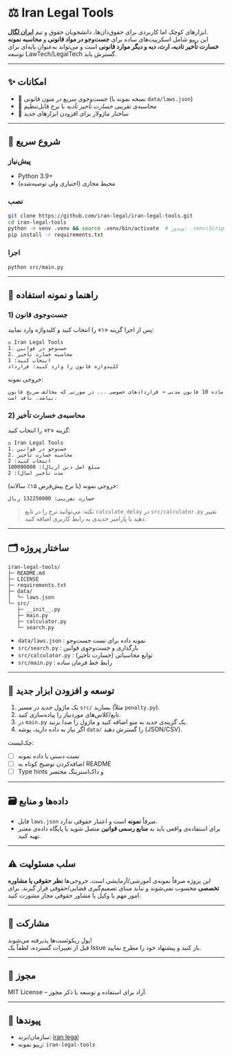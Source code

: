 # ⚖️ Iran Legal Tools

ابزارهای کوچک اما کاربردی برای حقوق‌دان‌ها، دانشجویان حقوق و تیم **[ایران لگال](https://www.iran-legal.com)**.  
این ریپو شامل اسکریپت‌های ساده برای **جست‌وجو در مواد قانونی** و **محاسبه نمونه خسارت تأخیر تادیه، ارث، دیه و دیگر موارد قانونی** است و می‌تواند به‌عنوان پایه‌ای برای توسعه LawTech/LegalTech گسترش یابد.

---

## ✨ امکانات
- 🔎 جست‌وجوی سریع در متون قانونی (نسخه نمونه با `data/laws.json`)
- 🧮 محاسبه‌ی تقریبی *خسارت تأخیر تأدیه* با نرخ قابل‌تنظیم
- 🧱 ساختار ماژولار برای افزودن ابزارهای جدید

---

## 🚀 شروع سریع

### پیش‌نیاز
- Python 3.9+
- محیط مجازی (اختیاری ولی توصیه‌شده)

### نصب
```bash
git clone https://github.com/iran-legal/iran-legal-tools.git
cd iran-legal-tools
python -m venv .venv && source .venv/bin/activate  # ویندوز: .venv\Scripts\activate
pip install -r requirements.txt
```

### اجرا
```bash
python src/main.py
```

---

## 🧭 راهنما و نمونه استفاده

### 1) جست‌وجوی قانون
پس از اجرا گزینه «۱» را انتخاب کنید و کلیدواژه وارد نمایید:
```
⚖️ Iran Legal Tools
1. جست‌وجو در قوانین
2. محاسبه خسارت تأخیر
انتخاب کنید: 1
کلیدواژه قانون را وارد کنید: قرارداد
```
خروجی نمونه:
```
ماده 10 قانون مدنی → قراردادهای خصوصی ... در صورتی که مخالف صریح قانون نباشد، نافذ است.
```

### 2) محاسبه‌ی خسارت تأخیر
گزینه «۲» را انتخاب کنید:
```
⚖️ Iran Legal Tools
1. جست‌وجو در قوانین
2. محاسبه خسارت تأخیر
انتخاب کنید: 2
مبلغ اصل دین (ریال): 100000000
مدت تأخیر (سال): 2
```
خروجی نمونه (با نرخ پیش‌فرض ۱۵٪ سالانه):
```
خسارت تقریبی: 132250000 ریال
```

> نکته: می‌توانید نرخ را در تابع `calculate_delay` در `src/calculator.py` تغییر دهید یا پارامتر جدیدی به رابط کاربری اضافه کنید.

---

## 🗂️ ساختار پروژه
```
iran-legal-tools/
├─ README.md
├─ LICENSE
├─ requirements.txt
├─ data/
│  └─ laws.json
└─ src/
   ├─ __init__.py
   ├─ main.py
   ├─ calculator.py
   └─ search.py
```

- `data/laws.json` : نمونه داده برای تست جست‌وجو  
- `src/search.py` : بارگذاری و جست‌وجوی قوانین  
- `src/calculator.py` : توابع محاسباتی (خسارت تأخیر)  
- `src/main.py` : رابط خط فرمان ساده

---

## 🧩 توسعه و افزودن ابزار جدید
1. یک ماژول جدید در مسیر `src/` بسازید (مثلاً `penalty.py`).
2. تابع/کلاس‌های موردنیاز را پیاده‌سازی کنید.
3. در `main.py` یک گزینه‌ی جدید به منو اضافه کنید و ماژول را صدا بزنید.
4. اگر نیاز به داده دارید، پوشه `data/` را گسترش دهید (JSON/CSV).

چک‌لیست:
- [ ] تست دستی با داده نمونه  
- [ ] اضافه‌کردن توضیح کوتاه به README  
- [ ] Type hints و داک‌استرینگ مختصر

---

## 🗃️ داده‌ها و منابع
- فایل `laws.json` صرفاً **نمونه** است و اعتبار حقوقی ندارد.  
- برای استفاده‌ی واقعی باید به **منابع رسمی قوانین** متصل شوید یا پایگاه داده‌ی معتبر تهیه کنید.

---

## ⚠️ سلب مسئولیت
این پروژه صرفاً نمونه‌ی آموزشی/آزمایشی است. خروجی‌ها **نظر حقوقی یا مشاوره تخصصی** محسوب نمی‌شوند و نباید مبنای تصمیم‌گیری قضایی/حقوقی قرار گیرند. برای امور مهم با وکیل یا مشاور حقوقی مجاز مشورت کنید.

---

## 🤝 مشارکت
پول ریکوئست‌ها پذیرفته می‌شوند!  
قبل از تغییرات گسترده، لطفاً یک Issue باز کنید و پیشنهاد خود را مطرح نمایید.

---

## 📜 مجوز
MIT License – آزاد برای استفاده و توسعه با ذکر مجوز.

---

## 🔗 پیوندها
- سازمان/برند: [iran legal](https://www.iran-legal.com)  
- ریپو نمونه: `iran-legal-tools`
